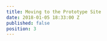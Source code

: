 ```yaml
---
title: Moving to the Prototype Site
date: 2018-01-05 18:33:00 Z
published: false
position: 3
---
```


